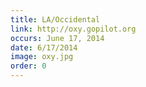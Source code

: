 ```yaml
---
title: LA/Occidental
link: http://oxy.gopilot.org
occurs: June 17, 2014
date: 6/17/2014
image: oxy.jpg
order: 0
---
```



